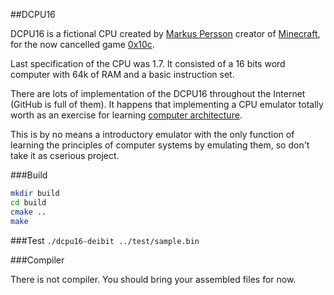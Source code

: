 ##DCPU16

DCPU16 is a fictional CPU created by [Markus Persson](https://twitter.com/notch) creator of [Minecraft](https://en.wikipedia.org/wiki/Minecraft), 
for the now cancelled game [0x10c](https://en.wikipedia.org/wiki/0x10c).

Last specification of the CPU was 1.7. It consisted of a 16 bits word computer with 64k of RAM and a basic instruction set.

There are lots of implementation of the DCPU16 throughout the Internet (GitHub is full of them). 
It happens that implementing a CPU emulator totally worth as an exercise for learning [computer architecture](https://en.wikipedia.org/wiki/Computer_architecture).

This is by no means a introductory emulator with the only function of learning the principles of computer systems by emulating them, so
don't take it as  cserious project.

###Build

```bash
mkdir build
cd build
cmake ..
make
```

###Test
`./dcpu16-deibit ../test/sample.bin`

###Compiler

There is not compiler. You should bring your assembled files for now.
